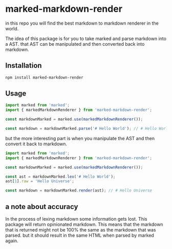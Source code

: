 # marked-markdown-render

in this repo you will find the best markdown to markdown renderer in the world. 

The idea of this package is for you to take marked and parse markdown into a AST. that AST can be manipulated and then converted back into markdown.

## Installation
```bash
npm install marked-markdown-render
```

## Usage
```javascript
import marked from 'marked';
import { markedMarkdownRenderer } from 'marked-markdown-render';

const markdownMarked = marked.use(markedMarkdownRenderer());

const markdown = markdownMarked.parse('# Hello World'); // # Hello World
```

but the more interesting part is when you manipulate the AST and then convert it back to markdown.

```javascript
import marked from 'marked';
import { markedMarkdownRenderer } from 'marked-markdown-render';

const markdownMarked = marked.use(markedMarkdownRenderer());

const ast = markdownMarked.lex('# Hello World');
ast[1].raw = 'Hello Universe';

const markdown = markdownMarked.render(ast); // # Hello Universe
```

## a note about accuracy

In the process of lexing markdown some information gets lost. This package will return opinionated markdown. This means that the markdown that is returned might not be 100% the same as the markdown that was parsed. but it should result in the same HTML when parsed by marked again.

